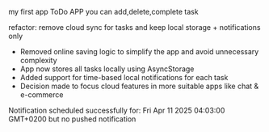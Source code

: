 my first app
ToDo APP
you can add,delete,complete task

refactor: remove cloud sync for tasks and keep local storage + notifications only

- Removed online saving logic to simplify the app and avoid unnecessary complexity
- App now stores all tasks locally using AsyncStorage
- Added support for time-based local notifications for each task
- Decision made to focus cloud features in more suitable apps like chat & e-commerce




 Notification scheduled successfully for: Fri Apr 11 2025 04:03:00 GMT+0200 but no pushed notification